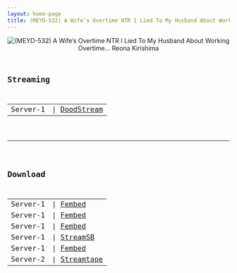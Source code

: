 ```yaml
---
layout: home-page
title: (MEYD-532) A Wife’s Overtime NTR I Lied To My Husband About Working Overtime… Reona Kirishima
---
```

<center>
<img src="https://blogger.googleusercontent.com/img/b/R29vZ2xl/AVvXsEiP1PGJheZY9b_aKnz1Dj3DtkyrFpw_OUAZrbvxYlTdsOrx9uvKie1RhQHhsLK-C4QoTEx1e4s2I_soSXggLhyZoL6s24jT4D42TIzsqvSfAIVpHlx4RoI62A6NTS9SwApSDjLPTGXPu8lN6M--_0h9wXlfXlRto02iDGiyycYgdZQjw3wSwW47xnoK/s1600/meyd532pl-1.jpg" alt="(MEYD-532) A Wife’s Overtime NTR I Lied To My Husband About Working Overtime… Reona Kirishima">
</center>
<pre><code>
<h2>Streaming</h2>
<table><tbody>
<tr>
<td>Server-1</td>
<td>| <a href="https://dood.ws/e/p0rx5g9xu44vjfzd0vswpdkwfzfymo9" target="_blank">DoodStream</a></td>
</tr>
</tbody></table>

<hr />

<h2>Download</h2>
<table><tbody>
<tr>
<td>Server-1</td>
<td>| <a href="https://www.fakyutube.com/f/enkpmb-0jnxq4w3" target="_blank">Fembed</a></td>
</tr>
<tr>
<td>Server-1</td>
<td>| <a href="https://javhdfree.icu/f/w5wj6hnq0zx3j02" target="_blank">Fembed</a></td>
</tr>
<tr>
<td>Server-1</td>
<td>| <a href="https://mycloudzz.com/f/7rymyfgd4dy21xl" target="_blank">Fembed</a></td>
</tr>
<tr>
<td>Server-1</td>
<td>| <a href="https://streamsb.net/d/0tkh1w0ryvdk.html" target="_blank">StreamSB</a></td>
</tr>
<tr>
<td>Server-1</td>
<td>| <a href="https://streamtape.com/v/qD7ZlO0e3vcze46/MEYD-532_Reona_Kirishima.mp4" target="_blank">Fembed</a></td>
</tr>
<tr>
<td>Server-2</td>
<td>| <a href="https://streamtape.com/v/8qBrj8Gakkiop7m/MEYD-532_Reona_Kirishima.mp4" target="_blank">Streamtape</a></td>
</tr>
</tbody></table>
</code></pre>
